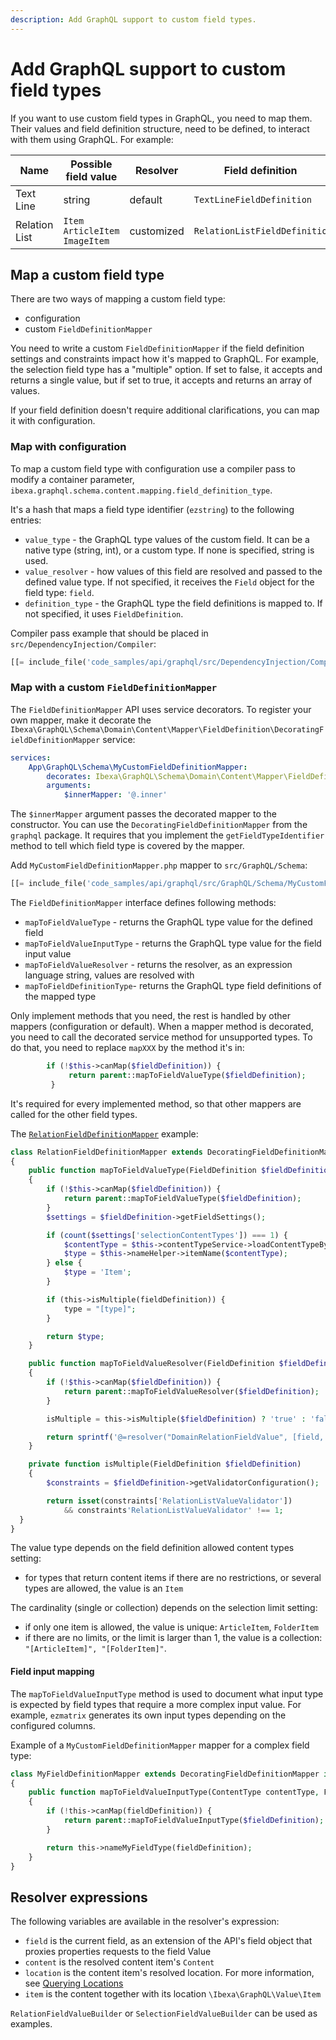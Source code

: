 ```yaml
---
description: Add GraphQL support to custom field types.
---
```


# Add GraphQL support to custom field types

If you want to use custom field types in GraphQL, you need to map them.
Their values and field definition structure, need to be defined, to interact with them using GraphQL.
For example:

| Name | Possible field value      | Resolver| Field definition|
|------|------| ------- | ------- |
| Text Line     | string | default | `TextLineFieldDefinition`    |
| Relation List | `Item` `ArticleItem` `ImageItem` | customized | `RelationListFieldDefinitio` |

## Map a custom field type

There are two ways of mapping a custom field type:

- configuration
- custom `FieldDefinitionMapper`

You need to write a custom `FieldDefinitionMapper` if the field definition settings and constraints impact how it's mapped to GraphQL.
For example, the selection field type has a "multiple" option.
If set to false, it accepts and returns a single value, but if set to true, it accepts and returns an array of values.

If your field definition doesn't require additional clarifications, you can map it with configuration.

### Map with configuration

To map a custom field type with configuration use a compiler pass to modify a container parameter, `ibexa.graphql.schema.content.mapping.field_definition_type`.

It's a hash that maps a field type identifier (`ezstring`) to the following entries:

- `value_type` - the GraphQL type values of the custom field. It can be a native type (string, int), or a custom type. If none is specified, string is used.
- `value_resolver` - how values of this field are resolved and passed to the defined value type.
If not specified, it receives the `Field` object for the field type: `field`.
- `definition_type` - the GraphQL type the field definitions is mapped to.
If not specified, it uses `FieldDefinition`.

Compiler pass example that should be placed in `src/DependencyInjection/Compiler`:

``` php
[[= include_file('code_samples/api/graphql/src/DependencyInjection/Compiler/MyCustomTypeGraphQLCompilerPass.php') =]]
```

### Map with a custom `FieldDefinitionMapper`

The `FieldDefinitionMapper` API uses service decorators.
To register your own mapper, make it decorate the `Ibexa\GraphQL\Schema\Domain\Content\Mapper\FieldDefinition\DecoratingFieldDefinitionMapper` service:

```yaml
services:
    App\GraphQL\Schema\MyCustomFieldDefinitionMapper:
        decorates: Ibexa\GraphQL\Schema\Domain\Content\Mapper\FieldDefinition\DecoratingFieldDefinitionMapper
        arguments:
            $innerMapper: '@.inner'
```

The `$innerMapper` argument passes the decorated mapper to the constructor.
You can use the `DecoratingFieldDefinitionMapper` from the `graphql` package.
It requires that you implement the `getFieldTypeIdentifier` method to tell which field type is covered by the mapper.

Add `MyCustomFieldDefinitionMapper.php` mapper to `src/GraphQL/Schema`:

``` php
[[= include_file('code_samples/api/graphql/src/GraphQL/Schema/MyCustomFieldDefinitionMapper.php') =]]
```

The `FieldDefinitionMapper` interface defines following methods:

- `mapToFieldValueType` - returns the GraphQL type value for the defined field
- `mapToFieldValueInputType` - returns the GraphQL type value for the field input value
- `mapToFieldValueResolver` - returns the resolver, as an expression language string, values are resolved with
- `mapToFieldDefinitionType`- returns the GraphQL type field definitions of the mapped type

Only implement methods that you need, the rest is handled by other mappers (configuration or default).
When a mapper method is decorated, you need to call the decorated service method for unsupported types.
To do that, you need to replace `mapXXX` by the method it's in:

```php
        if (!$this->canMap($fieldDefinition)) {
             return parent::mapToFieldValueType($fieldDefinition);
         }
```

It's required for every implemented method, so that other mappers are called for the other field types.

The [`RelationFieldDefinitionMapper`](https://github.com/ibexa/graphql/blob/main/src/lib/Schema/Domain/Content/Mapper/FieldDefinition/RelationFieldDefinitionMapper.php) example:

```php hl_lines="14"
class RelationFieldDefinitionMapper extends DecoratingFieldDefinitionMapper implements FieldDefinitionMapper
{
    public function mapToFieldValueType(FieldDefinition $fieldDefinition): ?string
    {
        if (!$this->canMap($fieldDefinition)) {
            return parent::mapToFieldValueType($fieldDefinition);
        }
        $settings = $fieldDefinition->getFieldSettings();

        if (count($settings['selectionContentTypes']) === 1) {
            $contentType = $this->contentTypeService->loadContentTypeByIdentifier($settings['selectionContentTypes'][0]);
            $type = $this->nameHelper->itemName($contentType);
        } else {
            $type = 'Item';
        }

        if (this->isMultiple(fieldDefinition)) {
            type = "[type]";
        }

        return $type;
    }

    public function mapToFieldValueResolver(FieldDefinition $fieldDefinition): ?string
    {
        if (!$this->canMap($fieldDefinition)) {
            return parent::mapToFieldValueResolver($fieldDefinition);
        }

        isMultiple = this->isMultiple($fieldDefinition) ? 'true' : 'false';

        return sprintf('@=resolver("DomainRelationFieldValue", [field, %s])', $isMultiple);
    }

    private function isMultiple(FieldDefinition $fieldDefinition)
    {
        $constraints = $fieldDefinition->getValidatorConfiguration();

        return isset(constraints['RelationListValueValidator'])
            && constraints'RelationListValueValidator' !== 1;
  }
}
```

The value type depends on the field definition allowed content types setting:

- for types that return content items if there are no restrictions, or several types are allowed, the value is an `Item`

The cardinality (single or collection) depends on the selection limit setting:

- if only one item is allowed, the value is unique: `ArticleItem`, `FolderItem`
- if there are no limits, or the limit is larger than 1, the value is a collection: `"[ArticleItem]", "[FolderItem]"`.

#### Field input mapping

The `mapToFieldValueInputType` method is used to document what input type is expected by field types that require a more complex input value.
For example, `ezmatrix` generates its own input types depending on the configured columns.

Example of a `MyCustomFieldDefinitionMapper` mapper for a complex field type:

```php
class MyFieldDefinitionMapper extends DecoratingFieldDefinitionMapper implements FieldDefinitionMapper
{
    public function mapToFieldValueInputType(ContentType contentType, FieldDefinition fieldDefinition): ?string
    {
        if (!this->canMap(fieldDefinition)) {
            return parent::mapToFieldValueInputType($fieldDefinition);
        }

        return this->nameMyFieldType(fieldDefinition);
    }
}
```

## Resolver expressions

The following variables are available in the resolver's expression:

- `field` is the current field, as an extension of the API's field object that proxies properties requests to the field Value
- `content` is the resolved content item's `Content`
- `location` is the content item's resolved location. For more information, see [Querying Locations](graphql_queries.md#querying-locations)
- `item` is the content together with its location `\Ibexa\GraphQL\Value\Item`

`RelationFieldValueBuilder` or `SelectionFieldValueBuilder` can be used as examples.